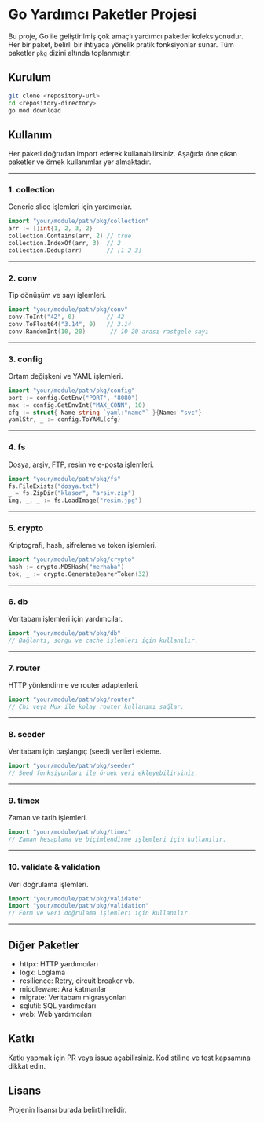 # Go Yardımcı Paketler Projesi

Bu proje, Go ile geliştirilmiş çok amaçlı yardımcı paketler koleksiyonudur. Her bir paket, belirli bir ihtiyaca yönelik pratik fonksiyonlar sunar. Tüm paketler `pkg` dizini altında toplanmıştır.

## Kurulum

```bash
git clone <repository-url>
cd <repository-directory>
go mod download
```

## Kullanım

Her paketi doğrudan import ederek kullanabilirsiniz. Aşağıda öne çıkan paketler ve örnek kullanımlar yer almaktadır.

---

### 1. collection
Generic slice işlemleri için yardımcılar.

```go
import "your/module/path/pkg/collection"
arr := []int{1, 2, 3, 2}
collection.Contains(arr, 2) // true
collection.IndexOf(arr, 3)  // 2
collection.Dedup(arr)       // [1 2 3]
```

---

### 2. conv
Tip dönüşüm ve sayı işlemleri.

```go
import "your/module/path/pkg/conv"
conv.ToInt("42", 0)         // 42
conv.ToFloat64("3.14", 0)   // 3.14
conv.RandomInt(10, 20)       // 10-20 arası rastgele sayı
```

---

### 3. config
Ortam değişkeni ve YAML işlemleri.

```go
import "your/module/path/pkg/config"
port := config.GetEnv("PORT", "8080")
max := config.GetEnvInt("MAX_CONN", 10)
cfg := struct{ Name string `yaml:"name"` }{Name: "svc"}
yamlStr, _ := config.ToYAML(cfg)
```

---

### 4. fs
Dosya, arşiv, FTP, resim ve e-posta işlemleri.

```go
import "your/module/path/pkg/fs"
fs.FileExists("dosya.txt")
_ = fs.ZipDir("klasor", "arsiv.zip")
img, _, _ := fs.LoadImage("resim.jpg")
```

---

### 5. crypto
Kriptografi, hash, şifreleme ve token işlemleri.

```go
import "your/module/path/pkg/crypto"
hash := crypto.MD5Hash("merhaba")
tok, _ := crypto.GenerateBearerToken(32)
```

---

### 6. db
Veritabanı işlemleri için yardımcılar.

```go
import "your/module/path/pkg/db"
// Bağlantı, sorgu ve cache işlemleri için kullanılır.
```

---

### 7. router
HTTP yönlendirme ve router adapterleri.

```go
import "your/module/path/pkg/router"
// Chi veya Mux ile kolay router kullanımı sağlar.
```

---

### 8. seeder
Veritabanı için başlangıç (seed) verileri ekleme.

```go
import "your/module/path/pkg/seeder"
// Seed fonksiyonları ile örnek veri ekleyebilirsiniz.
```

---

### 9. timex
Zaman ve tarih işlemleri.

```go
import "your/module/path/pkg/timex"
// Zaman hesaplama ve biçimlendirme işlemleri için kullanılır.
```

---

### 10. validate & validation
Veri doğrulama işlemleri.

```go
import "your/module/path/pkg/validate"
import "your/module/path/pkg/validation"
// Form ve veri doğrulama işlemleri için kullanılır.
```

---

## Diğer Paketler
- httpx: HTTP yardımcıları
- logx: Loglama
- resilience: Retry, circuit breaker vb.
- middleware: Ara katmanlar
- migrate: Veritabanı migrasyonları
- sqlutil: SQL yardımcıları
- web: Web yardımcıları

## Katkı

Katkı yapmak için PR veya issue açabilirsiniz. Kod stiline ve test kapsamına dikkat edin.

## Lisans

Projenin lisansı burada belirtilmelidir.

